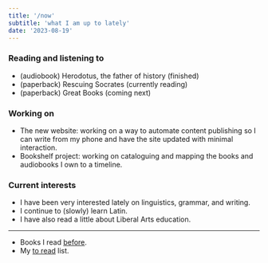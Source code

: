 ```yaml
---
title: '/now'
subtitle: 'what I am up to lately'
date: '2023-08-19'
---
```



### Reading and listening to

- (audiobook) Herodotus, the father of history (finished)
- (paperback) Rescuing Socrates (currently reading)
- (paperback) Great Books (coming next)

### Working on

- The new website: working on a way to automate content publishing so I can write from my phone and have the site updated with minimal interaction.
- Bookshelf project: working on cataloguing and mapping the books and audiobooks I own to a timeline.

### Current interests

- I have been very interested lately on linguistics, grammar, and writing.
- I continue to (slowly) learn Latin.
- I have also read a little about Liberal Arts education.


----

- Books I read [before](/finished_books).
- My [to read](/to_read) list.